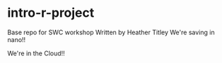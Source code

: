 # intro-r-project
Base repo for SWC workshop
Written by Heather Titley
We're saving in nano!!


We're in the Cloud!! 

